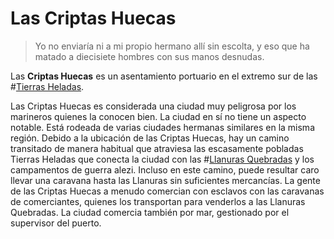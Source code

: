 # Las Criptas Huecas

> Yo no enviaría ni a mi propio hermano allí sin escolta, y eso que ha matado a diecisiete hombres con sus manos desnudas.

Las **Criptas Huecas** es un asentamiento portuario en el extremo sur de las #[Tierras Heladas](locations/frostlands).

Las Criptas Huecas es considerada una ciudad muy peligrosa por los marineros quienes la conocen bien. La ciudad en sí no tiene un aspecto notable. Está rodeada de varias ciudades hermanas similares en la misma región. Debido a la ubicación de las Criptas Huecas, hay un camino transitado de manera habitual que atraviesa las escasamente pobladas Tierras Heladas que conecta la ciudad con las #[Llanuras Quebradas](locations/shattered-plains) y los campamentos de guerra alezi. Incluso en este camino, puede resultar caro llevar una caravana hasta las Llanuras sin suficientes mercancías. La gente de las Criptas Huecas a menudo comercian con esclavos con las caravanas de comerciantes, quienes los transportan para venderlos a las Llanuras Quebradas. La ciudad comercia también por mar, gestionado por el supervisor del puerto.
